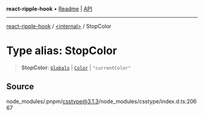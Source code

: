 **react-ripple-hook** • [Readme](../../README.md) \| [API](../../globals.md)

---

[react-ripple-hook](../../README.md) / [\<internal\>](../README.md) / StopColor

# Type alias: StopColor

> **StopColor**: [`Globals`](Globals.md) \| [`Color`](Color-1.md) \| `"currentColor"`

## Source

node_modules/.pnpm/csstype@3.1.3/node_modules/csstype/index.d.ts:20667
